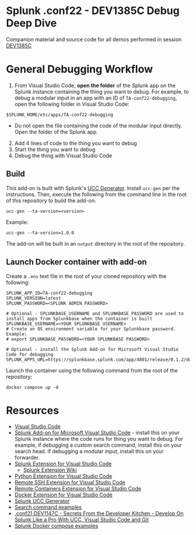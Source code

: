 # Splunk .conf22 - DEV1385C Debug Deep Dive
Companion material and source code for all demos performed in session [DEV1385C](https://conf.splunk.com/sessions.html?search=dev1385c#/)

# General Debugging Workflow
  1. From Visual Studio Code, **open the folder** of the Splunk app on the Splunk instance containing the thing you want to debug.  For example, to debug a modular input in an app with an ID of `TA-conf22-debugging`, open the following folder in Visual Studio Code:

    $SPLUNK_HOME/etc/apps/TA-conf22-debugging

  * Do not open the file containing the code of the modular input directly.  Open the folder of the Splunk app.

  2. Add 4 lines of code to the thing you want to debug
  3. Start the thing you want to debug
  4. Debug the thing with Visual Studio Code

## Build
This add-on is built with Splunk's [UCC Generator](https://github.com/splunk/addonfactory-ucc-generator).  Install `ucc-gen` per the instructions. Then, execute the following from the command line in the root of this repository to build the add-on:

    ucc-gen --ta-version=<version>

Example:

    ucc-gen --ta-version=1.0.0

The add-on will be built in an `output` directory in the root of the repository.

## Launch Docker container with add-on

Create a `.env` text file in the root of your cloned repository with the following:

```
SPLUNK_APP_ID=TA-conf22-debugging
SPLUNK_VERSION=latest
SPLUNK_PASSWORD=<SPLUNK ADMIN PASSWORD>

# Optional - SPLUNKBASE_USERNAME and SPLUNKBASE_PASSWORD are used to install apps from Splunkbase when the container is built
SPLUNKBASE_USERNAME=<YOUR SPLUNKBASE USERNAME>
# Create an OS environment variable for your Splunkbase password.  Example:
# export SPLUNKBASE_PASSWORD=<YOUR SPLUNKBASE PASSWORD>

# Optional - install the Splunk Add-on for Microsoft Visual Studio Code for debugging
SPLUNK_APPS_URL=https://splunkbase.splunk.com/app/4801/release/0.1.2/download
```

Launch the container using the following command from the root of the repository:

    docker compose up -d

# Resources
* [Visual Studio Code](https://code.visualstudio.com/)
* [Splunk Add-on for Microsoft Visual Studio Code](https://splunkbase.splunk.com/app/4801/) - install this on your Splunk instance where the code runs for thing you want to debug.  For example, if debugging a custom search command, install this on your search head.  If debugging a modular input, install this on your forwarder.
* [Splunk Extension for Visual Studio Code](https://marketplace.visualstudio.com/items?itemName=Splunk.splunk)
  * [Splunk Extension Wiki](https://github.com/splunk/vscode-extension-splunk/wiki)
* [Python Extension for Visual Studio Code](https://marketplace.visualstudio.com/items?itemName=ms-python.python)
* [Remote SSH Extension for Visual Studio Code](https://marketplace.visualstudio.com/items?itemName=ms-vscode-remote.remote-ssh)
* [Remote Containers Extension for Visual Studio Code](https://marketplace.visualstudio.com/items?itemName=ms-vscode-remote.remote-containers)
* [Docker Extension for Visual Studio Code](https://marketplace.visualstudio.com/items?itemName=ms-azuretools.vscode-docker)
* [Splunk UCC Generator](https://github.com/splunk/addonfactory-ucc-generator)
* [Search command examples](https://github.com/splunk/splunk-sdk-python/tree/master/examples/searchcommands_app)
* [.conf21 DEV1147C - Secrets From the Developer Kitchen - Develop On Splunk Like a Pro With UCC, Visual Studio Code and Git](https://conf.splunk.com/watch/conf-online.html?search=dev1147c)
* [Splunk Docker compose examples](https://splunk.github.io/docker-splunk/EXAMPLES.html)
